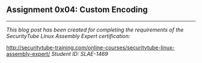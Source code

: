 ## Assignment 0x04: Custom Encoding
---
_This blog post has been created for completing the requirements of the SecurityTube Linux Assembly Expert certification:_

<http://securitytube-training.com/online-courses/securitytube-linux-assembly-expert/>
_Student ID: SLAE-1469_
